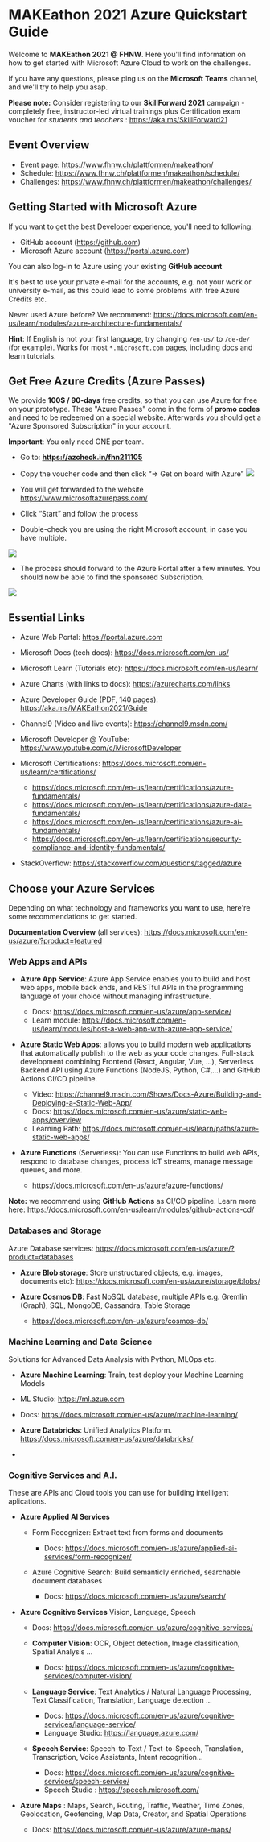 # MAKEathon 2021 Azure Quickstart Guide

Welcome to **MAKEathon 2021 @ FHNW**. Here you'll find information on how to get started with Microsoft Azure Cloud to work on the challenges.


If you have any questions, please ping us on the __Microsoft Teams__ channel, and we'll try to help you asap.


**Please note:** Consider registering to our __SkillForward 2021__ campaign - completely free, instructor-led virtual trainings plus Certification exam voucher for *students and teachers* : https://aka.ms/SkillForward21




## Event Overview
- Event page: https://www.fhnw.ch/plattformen/makeathon/
- Schedule: https://www.fhnw.ch/plattformen/makeathon/schedule/
- Challenges: https://www.fhnw.ch/plattformen/makeathon/challenges/

## Getting Started with Microsoft Azure
If you want to get the best Developer experience, you'll need to following:
- GitHub account (https://github.com)
- Microsoft Azure account (https://portal.azure.com) 

You can also log-in to Azure using your existing __GitHub account__


It's best to use your private e-mail for the accounts, e.g. not your work or university e-mail, as this could lead to some problems with free Azure Credits etc.

Never used Azure before?
We recommend: https://docs.microsoft.com/en-us/learn/modules/azure-architecture-fundamentals/

__Hint__: 
If English is not your first language, try changing `/en-us/` to `/de-de/` (for example). Works for most `*.microsoft.com` pages, including docs and learn tutorials.




## Get Free Azure Credits (Azure Passes)
We provide __100$ / 90-days__ free credits, so that you can use Azure for free on your prototype. 
These "Azure Passes" come in the form of __promo codes__ and need to be redeemed on a special website. Afterwards you should get a "Azure Sponsored Subscription" in your account.

__Important__: You only need ONE per team.

* Go to: __https://azcheck.in/fhn211105__
* Copy the voucher code and then click “=> Get on board with Azure”
![](img/checkin_pass.jpg)

* You will get forwarded to the website https://www.microsoftazurepass.com/
* Click “Start” and follow the process
* Double-check you are using the right Microsoft account, in case you have multiple.

![](img/confirm_account.jpg)

* The process should forward to the Azure Portal after a few minutes. You should now be able to find the sponsored Subscription.

![](img/sponsored_subscription.jpg)



	

## Essential Links

- Azure Web Portal:  https://portal.azure.com
- Microsoft Docs (tech docs): https://docs.microsoft.com/en-us/
- Microsoft Learn (Tutorials etc): https://docs.microsoft.com/en-us/learn/
- Azure Charts (with links to docs): https://azurecharts.com/links


- Azure Developer Guide (PDF, 140 pages): 
https://aka.ms/MAKEathon2021/Guide



- Channel9 (Video and live events): https://channel9.msdn.com/
- Microsoft Developer @ YouTube: https://www.youtube.com/c/MicrosoftDeveloper


- Microsoft Certifications: https://docs.microsoft.com/en-us/learn/certifications/

    - https://docs.microsoft.com/en-us/learn/certifications/azure-fundamentals/
    - https://docs.microsoft.com/en-us/learn/certifications/azure-data-fundamentals/
    - https://docs.microsoft.com/en-us/learn/certifications/azure-ai-fundamentals/
    - https://docs.microsoft.com/en-us/learn/certifications/security-compliance-and-identity-fundamentals/


- StackOverflow: https://stackoverflow.com/questions/tagged/azure



## Choose your Azure Services
Depending on what technology and frameworks you want to use, here're some recommendations to get started.

__Documentation Overview__ (all services): https://docs.microsoft.com/en-us/azure/?product=featured




### Web Apps and APIs
- __Azure App Service__:  Azure App Service enables you to build and host web apps, mobile back ends, and RESTful APIs in the programming language of your choice without managing infrastructure.
  - Docs: https://docs.microsoft.com/en-us/azure/app-service/
  - Learn module: https://docs.microsoft.com/en-us/learn/modules/host-a-web-app-with-azure-app-service/

- __Azure Static Web Apps__: allows you to build modern web applications that automatically publish to the web as your code changes. Full-stack development combining Frontend (React, Angular, Vue, ...), Serverless Backend API using Azure Functions (NodeJS, Python, C#,...) and GitHub Actions CI/CD pipeline. 
    - Video: https://channel9.msdn.com/Shows/Docs-Azure/Building-and-Deploying-a-Static-Web-App/
    - Docs: https://docs.microsoft.com/en-us/azure/static-web-apps/overview
    - Learning Path: https://docs.microsoft.com/en-us/learn/paths/azure-static-web-apps/

- __Azure Functions__ (Serverless): You can use Functions to build web APIs, respond to database changes, process IoT streams, manage message queues, and more.
  - https://docs.microsoft.com/en-us/azure/azure-functions/



**Note:** we recommend using __GitHub Actions__ as CI/CD pipeline.
Learn more here: 
https://docs.microsoft.com/en-us/learn/modules/github-actions-cd/


### Databases and Storage
Azure Database services: 
https://docs.microsoft.com/en-us/azure/?product=databases


- __Azure Blob storage__: Store unstructured objects, e.g. images, documents etc):
https://docs.microsoft.com/en-us/azure/storage/blobs/

- __Azure Cosmos DB__: Fast NoSQL database, multiple APIs e.g. Gremlin (Graph), SQL, MongoDB, Cassandra, Table Storage
  -  https://docs.microsoft.com/en-us/azure/cosmos-db/






### Machine Learning and Data Science
Solutions for Advanced Data Analysis with Python, MLOps etc.

- __Azure Machine Learning__: Train, test deploy your Machine Learning Models
- ML Studio: https://ml.azue.com
- Docs: https://docs.microsoft.com/en-us/azure/machine-learning/

- __Azure Databricks__: Unified Analytics Platform.
https://docs.microsoft.com/en-us/azure/databricks/


- 
### Cognitive Services and A.I.
These are APIs and Cloud tools you can use for building intelligent aplications.

- __Azure Applied AI Services__ 
  - Form Recognizer: Extract text from forms and documents
     - Docs: https://docs.microsoft.com/en-us/azure/applied-ai-services/form-recognizer/

  - Azure Cognitive Search: Build semanticly enriched, searchable document databases
    - Docs: https://docs.microsoft.com/en-us/azure/search/



- __Azure Cognitive Services__ Vision, Language, Speech 
  - Docs: https://docs.microsoft.com/en-us/azure/cognitive-services/

  - __Computer Vision__: OCR, Object detection, Image classification, Spatial Analysis ...
    - Docs: https://docs.microsoft.com/en-us/azure/cognitive-services/computer-vision/
    

  - __Language Service__: Text Analytics / Natural Language Processing, Text Classification, Translation, Language detection ...
    - Docs: https://docs.microsoft.com/en-us/azure/cognitive-services/language-service/
    - Language Studio: https://language.azure.com/
   

  - __Speech Service__: Speech-to-Text / Text-to-Speech, Translation, Transcription, Voice Assistants, Intent recognition...
    - Docs: https://docs.microsoft.com/en-us/azure/cognitive-services/speech-service/
    - Speech Studio : https://speech.microsoft.com/



- __Azure Maps__ : Maps, Search, Routing, Traffic, Weather, Time Zones, Geolocation, Geofencing, Map Data, Creator, and Spatial Operations
  - Docs: https://docs.microsoft.com/en-us/azure/azure-maps/




